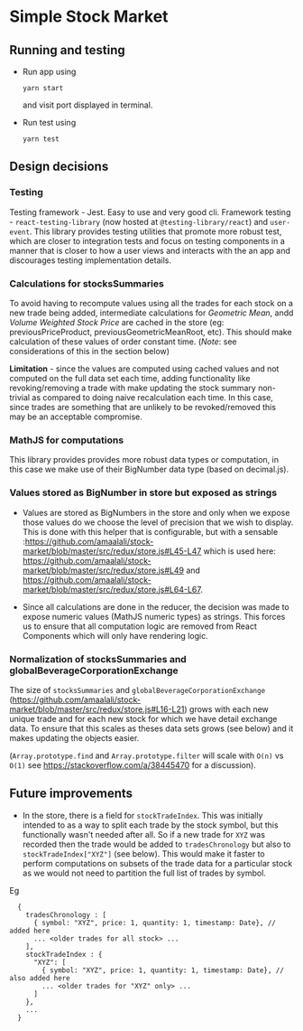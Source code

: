 # Simple Stock Market

## Running and testing

- Run app using

  `yarn start`

  and visit port displayed in terminal.

- Run test using

  `yarn test`

## Design decisions

### Testing

Testing framework - Jest. Easy to use and very good cli.
Framework testing - `react-testing-library` (now hosted at `@testing-library/react`) and `user-event`. This library provides testing utilities that promote more robust test, which are closer to integration tests and focus on testing components in a manner that is closer to how a user views and interacts with the an app and discourages testing implementation details.

### Calculations for stocksSummaries

To avoid having to recompute values using all the trades for each stock on a new trade being added, intermediate calculations for _Geometric Mean_, andd _Volume Weighted Stock Price_ are cached in the store (eg: previousPriceProduct, previousGeometricMeanRoot, etc). This should make calculation of these values of order constant time. (_Note_: see considerations of this in the section below)

**Limitation** - since the values are computed using cached values and not computed on the full data set each time, adding functionality like revoking/removing a trade with make updating the stock summary non-trivial as compared to doing naive recalculation each time. In this case, since trades are something that are unlikely to be revoked/removed this may be an acceptable compromise.

### MathJS for computations

This library provides provides more robust data types or computation, in this case we make use of their BigNumber data type (based on decimal.js).

### Values stored as BigNumber in store but exposed as strings

- Values are stored as BigNumbers in the store and only when we expose those values do we choose the level of precision that we wish to display. This is done with this helper that is configurable, but with a sensable :https://github.com/amaalali/stock-market/blob/master/src/redux/store.js#L45-L47 which is used here: https://github.com/amaalali/stock-market/blob/master/src/redux/store.js#L49 and https://github.com/amaalali/stock-market/blob/master/src/redux/store.js#L64-L67.

- Since all calculations are done in the reducer, the decision was made to expose numeric values (MathJS numeric types) as strings. This forces us to ensure that all computation logic are removed from React Components which will only have rendering logic.


### Normalization of stocksSummaries and globalBeverageCorporationExchange

The size of `stocksSummaries` and `globalBeverageCorporationExchange` (https://github.com/amaalali/stock-market/blob/master/src/redux/store.js#L16-L21) grows with each new unique trade and for each new stock for which we have detail exchange data. To ensure that this scales as theses data sets grows (see below) and it makes updating the objects easier.

(`Array.prototype.find` and `Array.prototype.filter` will scale with `O(n)` vs `O(1)` see https://stackoverflow.com/a/38445470 for a discussion).

## Future improvements

- In the store, there is a field for `stockTradeIndex`. This was initially intended to as a way to split each trade by the stock symbol, but this functionally wasn't needed after all. So if a new trade for `XYZ` was recorded then the trade would be added to `tradesChronology` but also to `stockTradeIndex["XYZ"]` (see below). This would make it faster to perform computations on subsets of the trade data for a particular stock as we would not need to partition the full list of trades by symbol.

Eg

```
  {
    tradesChronology : [
      { symbol: "XYZ", price: 1, quantity: 1, timestamp: Date}, // added here
      ... <older trades for all stock> ...
    ],
    stockTradeIndex : {
      "XYZ": [
        { symbol: "XYZ", price: 1, quantity: 1, timestamp: Date}, // also added here
        ... <older trades for "XYZ" only> ...
      ]
    },
    ...
  }
```
